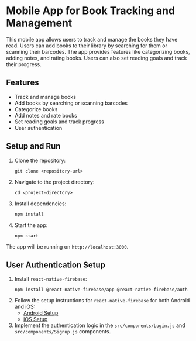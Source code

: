 # Mobile App for Book Tracking and Management

This mobile app allows users to track and manage the books they have read. Users can add books to their library by searching for them or scanning their barcodes. The app provides features like categorizing books, adding notes, and rating books. Users can also set reading goals and track their progress.

## Features

- Track and manage books
- Add books by searching or scanning barcodes
- Categorize books
- Add notes and rate books
- Set reading goals and track progress
- User authentication

## Setup and Run

1. Clone the repository:
   ```
   git clone <repository-url>
   ```
2. Navigate to the project directory:
   ```
   cd <project-directory>
   ```
3. Install dependencies:
   ```
   npm install
   ```
4. Start the app:
   ```
   npm start
   ```

The app will be running on `http://localhost:3000`.

## User Authentication Setup

1. Install `react-native-firebase`:
   ```
   npm install @react-native-firebase/app @react-native-firebase/auth
   ```
2. Follow the setup instructions for `react-native-firebase` for both Android and iOS:
   - [Android Setup](https://rnfirebase.io/#android-setup)
   - [iOS Setup](https://rnfirebase.io/#ios-setup)
3. Implement the authentication logic in the `src/components/Login.js` and `src/components/Signup.js` components.
